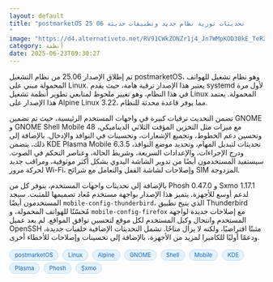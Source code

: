 ```yaml
---
layout: default
title: "postmarketOS 25 06 تحديثات ثورية نظام جديد وتطبيقات حديثة
"
image: "https://d4.alternativeto.net/RV91CWkZONZr1j4_Jn7WMpKOD30kE_TeR2_sEqeSxns/rs:fill:1520:760:0/g:ce:0:0/YWJzOi8vZGlzdC9jb250ZW50LzE3NTA2MjM3NjcyMDEucG5n.png"
category: أنظمة
date: 2025-06-23T09:30:27
---
```


تم إطلاق الإصدار 25.06 من نظام التشغيل postmarketOS، وهو نظام تشغيل للهواتف المحمولة مبني على Linux. يعتبر هذا الإصدار ترقية هامة، حيث يقدم systemd لأول مرة في هذا النظام، وهو تغيير ملحوظ لمتابعي تطوير أنظمة تشغيل Linux المحمولة. يعتمد هذا الإصدار على Alpine Linux 3.22، مما يوفر قاعدة محدثة للنظام.

تضمن التحديث ترقيات كبيرة في واجهات المستخدم الرئيسية، حيث تم تضمين GNOME و GNOME Shell Mobile 48 مع ميزات مثل التخزين المؤقت الثلاثي الديناميكي، وتحسين دعم الخطوط، وتجميع الإشعارات، وتحسينات في النوافذ والإدخال. بالإضافة إلى ذلك، يتضمن KDE Plasma Mobile 6.3.5 تحديثات لتبديل المهام، وتحديد موضع النوافذ، ودرج الإجراءات، والإعدادات السريعة، وشريط الحالة، وعناصر التحكم في الصوت. سيستفيد المستخدمون أيضًا من تدوير الشاشة اليدوي بشكل أكثر موثوقية، ومراقب جديد لحركة مرور Wi-Fi، وإصلاحات لشاشة القفل والتعامل مع شرائح SIM المزدوجة.

بالإضافة إلى تحديثات واجهات المستخدم، يتوفر كل من Phosh 0.47.0 و Sxmo 1.17.1 لدعم أوسع للأجهزة. يتميز هذا الإصدار بواجهة مستخدم مُعاد تصميمها للمثبت. سيجد المستخدمون أيضًا `mobile-config-thunderbird`، الذي يتيح تطبيق Thunderbird مُحسّنًا للهواتف المحمولة، و `mobile-config-firefox` مع إصلاحات جديدة لواجهة المستخدم وانتحال وكيل المستخدم لكل موقع لتحسين توافق المواقع. لم يعد عميل OpenSSH مثبتًا افتراضيًا، ولكنه لا يزال متاحًا. تشمل التحديثات الإضافية خلفيات جديدة، ودعمًا أوليًا للكاميرا لمزيد من الأجهزة، بالإضافة إلى تحسينات وإصلاحات للأخطاء أخرى.

<div style="margin-top:2px; margin-bottom:2px;"><a href="https://bidjadraft.github.io/?query=postmarketOS" style="background:#e3f2fd; color:#1565c0; font-size:80%; border-radius:12px; padding:3px 10px; margin:2px 4px 2px 0; display:inline-block; border:1px solid #bbdefb; text-decoration:none;">postmarketOS</a> <a href="https://bidjadraft.github.io/?query=Linux" style="background:#e3f2fd; color:#1565c0; font-size:80%; border-radius:12px; padding:3px 10px; margin:2px 4px 2px 0; display:inline-block; border:1px solid #bbdefb; text-decoration:none;">Linux</a> <a href="https://bidjadraft.github.io/?query=Alpine" style="background:#e3f2fd; color:#1565c0; font-size:80%; border-radius:12px; padding:3px 10px; margin:2px 4px 2px 0; display:inline-block; border:1px solid #bbdefb; text-decoration:none;">Alpine</a> <a href="https://bidjadraft.github.io/?query=GNOME" style="background:#e3f2fd; color:#1565c0; font-size:80%; border-radius:12px; padding:3px 10px; margin:2px 4px 2px 0; display:inline-block; border:1px solid #bbdefb; text-decoration:none;">GNOME</a> <a href="https://bidjadraft.github.io/?query=Shell" style="background:#e3f2fd; color:#1565c0; font-size:80%; border-radius:12px; padding:3px 10px; margin:2px 4px 2px 0; display:inline-block; border:1px solid #bbdefb; text-decoration:none;">Shell</a> <a href="https://bidjadraft.github.io/?query=Mobile" style="background:#e3f2fd; color:#1565c0; font-size:80%; border-radius:12px; padding:3px 10px; margin:2px 4px 2px 0; display:inline-block; border:1px solid #bbdefb; text-decoration:none;">Mobile</a> <a href="https://bidjadraft.github.io/?query=KDE" style="background:#e3f2fd; color:#1565c0; font-size:80%; border-radius:12px; padding:3px 10px; margin:2px 4px 2px 0; display:inline-block; border:1px solid #bbdefb; text-decoration:none;">KDE</a> <a href="https://bidjadraft.github.io/?query=Plasma" style="background:#e3f2fd; color:#1565c0; font-size:80%; border-radius:12px; padding:3px 10px; margin:2px 4px 2px 0; display:inline-block; border:1px solid #bbdefb; text-decoration:none;">Plasma</a> <a href="https://bidjadraft.github.io/?query=Phosh" style="background:#e3f2fd; color:#1565c0; font-size:80%; border-radius:12px; padding:3px 10px; margin:2px 4px 2px 0; display:inline-block; border:1px solid #bbdefb; text-decoration:none;">Phosh</a> <a href="https://bidjadraft.github.io/?query=Sxmo" style="background:#e3f2fd; color:#1565c0; font-size:80%; border-radius:12px; padding:3px 10px; margin:2px 4px 2px 0; display:inline-block; border:1px solid #bbdefb; text-decoration:none;">Sxmo</a></div><br><br>
